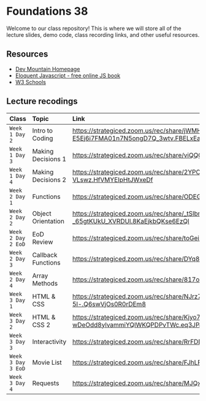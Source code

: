 # Foundations 38

Welcome to our class repository! This is where we will store all of the lecture slides, demo code, class recording links, and other useful resources.


## Resources

 - [Dev Mountain Homepage](https://ed.devmountain.com/)
 - [Eloquent Javascript - free online JS book](https://eloquentjavascript.net/)
 - [W3 Schools](https://www.w3schools.com/js/default.asp)


## Lecture recodings


| Class | Topic     | Link                |
| :-------- | :------- | :------------------------- |
| `Week 1 Day 2` | Intro to Coding | https://strategiced.zoom.us/rec/share/jWMH2pMAdwFoaerV-Mp3cLbWcxEaP1VeR3Pw-E5Ej6i7FMA01n7N5ongD7Q_3wtv.FBELxEaQtsTkFIed |
| `Week 1 Day 3` | Making Decisions 1 | https://strategiced.zoom.us/rec/share/viQQGS27nYC5WNiiRMuTojKkyPD7lLs8bqODDtXhXpO7nlOjE2xgeZgMpBAoVkAe.Ya0WoVqOLlml0o9a |
| `Week 1 Day 4` | Making Decisions 2 | https://strategiced.zoom.us/rec/share/2YPONNpsoA8nQrx2D6Pzc1muDXP-56hfs6mN9EQeGPT4jMpxjPx7v4fM2k-VLswz.HfVMYEIpHtJWxeDf |
| `Week 2 Day 1` | Functions | https://strategiced.zoom.us/rec/share/ODEGTFyLl2UjDKZIUDE__U1saYjHTYIrtexMowSxQEQcQCoxiSrgZHEuhcxXzHNO.-8HQOU0LEojHn8fq |
| `Week 2 Day 2` | Object Orientation | https://strategiced.zoom.us/rec/share/_tSlbmAPnZ1J8grcWf4e98-kODWtCf4nvWKR8WTgOA1wVrC-_65gtKUkU_XVRDUl.8KaEjkbQKse6EzQl |
| `Week 2 Day 2 EoD` | EoD Review | https://strategiced.zoom.us/rec/share/toGeih9RhxyXFbqnySq0URC2p3fJaE81Plh8ys63xXErM9mlaQ8ktGu2wa4t7lND.pQhdGnlP9_BFHo3q |
| `Week 2 Day 3` | Callback Functions | https://strategiced.zoom.us/rec/share/DYq8VUm62U6oss1tIMG85lXliivF8MJutmf4nKXOiyFRnCjxBjeEfd8DNz1ZtRLX.PbVvukCM00f5U75- |
| `Week 2 Day 4` | Array Methods | https://strategiced.zoom.us/rec/share/817oR1bEf0pK4qo6ozplOfRTmiVJpvNZxrsS_Ay6W4Nhnj2uGCg1bMTj5H5LPlUA.9oMfibWfzlrkQanw |
| `Week 3 Day 1` | HTML & CSS | https://strategiced.zoom.us/rec/share/NJrz70AwINNesBmOr8m-_c4z19HtTbMQx0S0BuF3GMzgUrsw2AbMbbJ0Lucg-5l-.Q6swVjOs0R0rDEm8 |
| `Week 3 Day 2` | HTML & CSS 2 | https://strategiced.zoom.us/rec/share/Kjyo7Y3CQAD4amHr1sWL5sQk7hqYtIEFZWZz-wDeOdd8ylvammiYQlWKQPDPvTWc.eq3JPJasx95Dt4lz |
| `Week 3 Day 3` | Interactivity | https://strategiced.zoom.us/rec/share/RrFDDB9YA-oyrD6jv2nIcj3kz23yXw8pelfLz5H1v8mko5KVdNCgyJVuW9fVtQ5o.RiUqMInuFhM7SWlX |
| `Week 3 Day 3 EoD` | Movie List | https://strategiced.zoom.us/rec/share/FJhLFVUZ3nBimi0b0gDBkufIqU206zLy0Bit2r7ilBoI2Ic2AlRYInk5kGfbtefp.uPtFBzrlKYlzFKIt |
| `Week 3 Day 4` | Requests | https://strategiced.zoom.us/rec/share/MJQx8c4AcKvtqm9IVZOTrAPZh9J1lE43Qn9XAntD2kp2FCQB_qdoZLIwoTxFfVs3.Ymi1ryKx8dM9Tuiu |